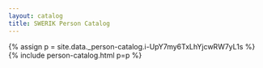 ```yaml
---
layout: catalog
title: SWERIK Person Catalog
---
```

{% assign p = site.data._person-catalog.i-UpY7my6TxLhYjcwRW7yL1s %}
{% include person-catalog.html p=p %}

